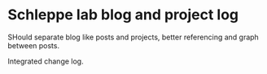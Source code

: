 # Schleppe lab blog and project log

SHould separate blog like posts and projects, better referencing and graph between posts.


Integrated change log.
